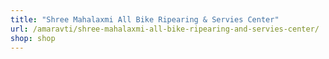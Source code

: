 ```yaml
---
title: "Shree Mahalaxmi All Bike Ripearing & Servies Center"
url: /amaravti/shree-mahalaxmi-all-bike-ripearing-and-servies-center/
shop: shop
---
```

